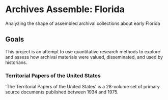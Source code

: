 # Archives Assemble: Florida
Analyzing the shape of assembled archival collections about early Florida

## Goals
This project is an attempt to use quantitative research methods to explore and assess how archival materials were valued, disseminated, and used by historians. 

### Territorial Papers of the United States
'The Territorial Papers of the United States' is a 28-volume set of primary source documents published between 1934 and 1975. 